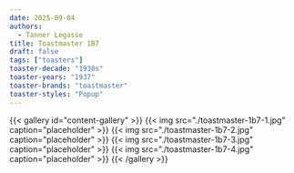 ```yaml
---
date: 2025-09-04
authors:
  - Tanner Legasse
title: Toastmaster 1B7
draft: false
tags: ["toasters"]
toaster-decade: "1930s"
toaster-years: "1937"
toaster-brands: "toastmaster"
toaster-styles: "Popup"
---
```

{{< gallery id="content-gallery" >}}
  {{< img src="./toastmaster-1b7-1.jpg" caption="placeholder" >}}
  {{< img src="./toastmaster-1b7-2.jpg" caption="placeholder" >}}
  {{< img src="./toastmaster-1b7-3.jpg" caption="placeholder" >}}
  {{< img src="./toastmaster-1b7-4.jpg" caption="placeholder" >}}
{{< /gallery >}}
